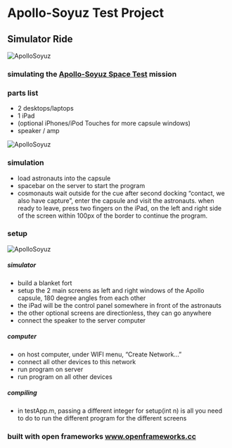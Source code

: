 # Apollo-Soyuz Test Project
## Simulator Ride

![ApolloSoyuz](http://robbykraft.com/ASTPscreenshot1.jpg)

### simulating the [Apollo-Soyuz Space Test](http://www.nasa.gov/mission_pages/apollo-soyuz/) mission

### parts list

* 2 desktops/laptops
* 1 iPad
* (optional iPhones/iPod Touches for more capsule windows)
* speaker / amp

![ApolloSoyuz](http://robbykraft.com/ASTPscreenshot2.jpg)

### simulation

* load astronauts into the capsule
* spacebar on the server to start the program
* cosmonauts wait outside for the cue after second docking “contact, we also have capture”, enter the capsule and visit the astronauts. when ready to leave, press two fingers on the iPad, on the left and right side of the screen within 100px of the border to continue the program.

### setup

![ApolloSoyuz](http://robbykraft.com/ApolloSoyuzScreens.png)

##### simulator

* build a blanket fort
* setup the 2 main screens as left and right windows of the Apollo capsule, 180 degree angles from each other
* the iPad will be the control panel somewhere in front of the astronauts
* the other optional screens are directionless, they can go anywhere
* connect the speaker to the server computer

##### computer

* on host computer, under WIFI menu, “Create Network...”
* connect all other devices to this network
* run program on server
* run program on all other devices

##### compiling

* in testApp.m, passing a different integer for setup(int n) is all you need to do to run the different program for the different screens

### built with open frameworks www.openframeworks.cc